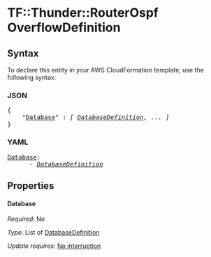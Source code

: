 # TF::Thunder::RouterOspf OverflowDefinition

## Syntax

To declare this entity in your AWS CloudFormation template, use the following syntax:

### JSON

<pre>
{
    "<a href="#database" title="Database">Database</a>" : <i>[ <a href="databasedefinition.md">DatabaseDefinition</a>, ... ]</i>
}
</pre>

### YAML

<pre>
<a href="#database" title="Database">Database</a>: <i>
      - <a href="databasedefinition.md">DatabaseDefinition</a></i>
</pre>

## Properties

#### Database

_Required_: No

_Type_: List of <a href="databasedefinition.md">DatabaseDefinition</a>

_Update requires_: [No interruption](https://docs.aws.amazon.com/AWSCloudFormation/latest/UserGuide/using-cfn-updating-stacks-update-behaviors.html#update-no-interrupt)

